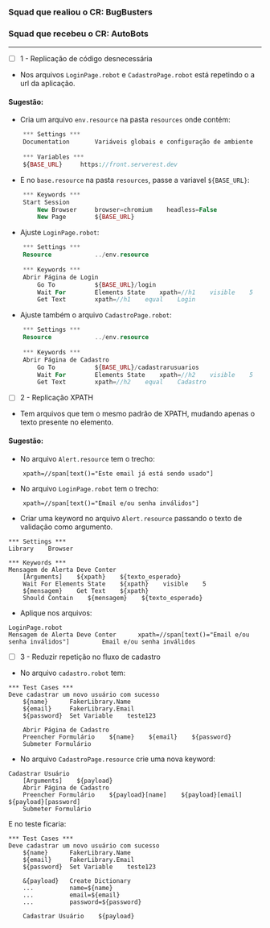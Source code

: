 ### Squad que realiou o CR: BugBusters
### Squad que recebeu o CR: AutoBots

---

- [ ] 1 - Replicação de código desnecessária 
- Nos arquivos `LoginPage.robot` e `CadastroPage.robot` está repetindo o a url da aplicação.

#### Sugestão:
- Cria um arquivo `env.resource` na pasta `resources` onde contém:
```php
    *** Settings ***
    Documentation       Variáveis globais e configuração de ambiente
    
    *** Variables ***
    ${BASE_URL}     https://front.serverest.dev
```

- E no `base.resource` na pasta `resources`, passe a variavel `${BASE_URL}`:
```php
    *** Keywords ***
    Start Session
        New Browser     browser=chromium    headless=False
        New Page        ${BASE_URL}
```

- Ajuste `LoginPage.robot`:
```php
    *** Settings ***
    Resource            ../env.resource
    
    *** Keywords ***
    Abrir Página de Login
        Go To           ${BASE_URL}/login
        Wait For        Elements State    xpath=//h1    visible    5
        Get Text        xpath=//h1    equal    Login
```

- Ajuste também o arquivo `CadastroPage.robot`:
```php
    *** Settings ***
    Resource            ../env.resource
    
    *** Keywords ***
    Abrir Página de Cadastro
        Go To           ${BASE_URL}/cadastrarusuarios
        Wait For        Elements State    xpath=//h2    visible    5
        Get Text        xpath=//h2    equal    Cadastro
```

- [ ] 2 - Replicação XPATH
- Tem arquivos que tem o mesmo padrão de XPATH, mudando apenas o texto presente no elemento.

#### Sugestão:
- No arquivo `Alert.resource` tem o trecho:
```
    xpath=//span[text()="Este email já está sendo usado"]
```

- No arquivo `LoginPage.robot` tem o trecho:
```
    xpath=//span[text()="Email e/ou senha inválidos"]
```

- Criar uma keyword no arquivo `Alert.resource` passando o texto de validação como argumento.
```
*** Settings ***
Library    Browser

*** Keywords ***
Mensagem de Alerta Deve Conter
    [Arguments]    ${xpath}    ${texto_esperado}
    Wait For Elements State    ${xpath}    visible    5
    ${mensagem}    Get Text    ${xpath}
    Should Contain    ${mensagem}    ${texto_esperado}
```

- Aplique nos arquivos:
```
LoginPage.robot
Mensagem de Alerta Deve Conter      xpath=//span[text()="Email e/ou senha inválidos"]         Email e/ou senha inválidos
```

- [ ] 3 - Reduzir repetição no fluxo de cadastro
- No arquivo `cadastro.robot` tem:
```
*** Test Cases ***
Deve cadastrar um novo usuário com sucesso
    ${name}      FakerLibrary.Name
    ${email}     FakerLibrary.Email
    ${password}  Set Variable    teste123

    Abrir Página de Cadastro
    Preencher Formulário    ${name}    ${email}    ${password}
    Submeter Formulário
```

- No arquivo `CadastroPage.resource` crie uma nova keyword:
``` 
Cadastrar Usuário
    [Arguments]    ${payload}
    Abrir Página de Cadastro
    Preencher Formulário    ${payload}[name]    ${payload}[email]    ${payload}[password]
    Submeter Formulário
```

E no teste ficaria:
```
*** Test Cases ***
Deve cadastrar um novo usuário com sucesso
    ${name}      FakerLibrary.Name
    ${email}     FakerLibrary.Email
    ${password}  Set Variable    teste123

    &{payload}   Create Dictionary
    ...          name=${name}
    ...          email=${email}
    ...          password=${password}

    Cadastrar Usuário    ${payload}
```

##